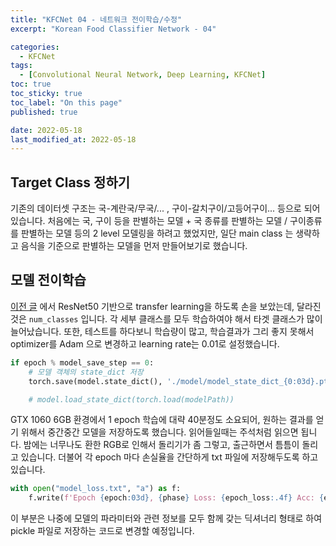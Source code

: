 ```yaml
---
title: "KFCNet 04 - 네트워크 전이학습/수정"
excerpt: "Korean Food Classifier Network - 04"

categories:
  - KFCNet
tags: 
  - [Convolutional Neural Network, Deep Learning, KFCNet]
toc: true
toc_sticky: true
toc_label: "On this page"
published: true

date: 2022-05-18
last_modified_at: 2022-05-18
---
```



## Target Class 정하기
기존의 데이터셋 구조는 국-계란국/무국/... , 구이-갈치구이/고등어구이... 등으로 되어있습니다. 
처음에는 국, 구이 등을 판별하는 모델 + 국 종류를 판별하는 모델 / 구이종류를 판별하는 모델 등의 2 level 모델링을 하려고 했었지만, 일단 main class 는 생략하고 음식을 기준으로 판별하는 모델을 먼저 만들어보기로 했습니다.


## 모델 전이학습
[이전 글](2022-04-06-kfc3.md) 에서 ResNet50 기반으로 transfer learning을 하도록 손을 보았는데, 달라진 것은 `num_classes` 입니다. 각 세부 클래스를 모두 학습하여야 해서 타겟 클래스가 많이 늘어났습니다. 또한, 테스트를 하다보니 학습량이 많고, 학습결과가 그리 좋지 못해서 optimizer를 Adam 으로 변경하고 learning rate는 0.01로 설정했습니다.

```python
if epoch % model_save_step == 0:
    # 모델 객체의 state_dict 저장
    torch.save(model.state_dict(), './model/model_state_dict_{0:03d}.pt'.format(epoch))

    # model.load_state_dict(torch.load(modelPath))
```
GTX 1060 6GB 환경에서 1 epoch 학습에 대략 40분정도 소요되어, 원하는 결과를 얻기 위해서 중간중간 모델을 저장하도록 했습니다. 읽어들일때는 주석처럼 읽으면 됩니다. 밤에는 너무나도 환한 RGB로 인해서 돌리기가 좀 그렇고, 출근하면서 틈틈이 돌리고 있습니다. 더불어 각 epoch 마다 손실율을 간단하게 txt 파일에 저장해두도록 하고 있습니다.

```python
with open("model_loss.txt", "a") as f:
    f.write(f'Epoch {epoch:03d}, {phase} Loss: {epoch_loss:.4f} Acc: {epoch_acc:.4f}\n')
```

이 부분은 나중에 모델의 파라미터와 관련 정보를 모두 함께 갖는 딕셔너리 형태로 하여 pickle 파일로 저장하는 코드로 변경할 예정입니다.